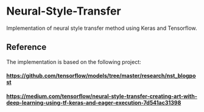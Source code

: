 # Neural-Style-Transfer

Implementation of neural style transfer method using Keras and Tensorflow.

## Reference

The implementation is based on the following project:

#### https://github.com/tensorflow/models/tree/master/research/nst_blogpost

#### https://medium.com/tensorflow/neural-style-transfer-creating-art-with-deep-learning-using-tf-keras-and-eager-execution-7d541ac31398
